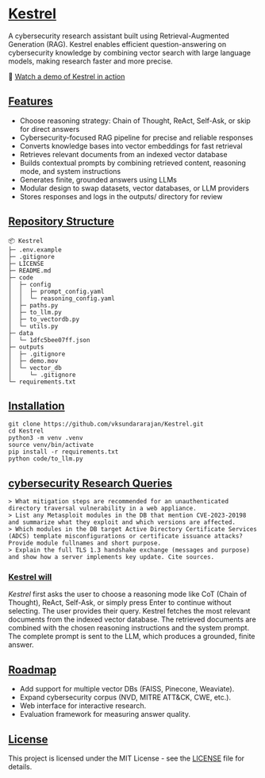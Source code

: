 # [Kestrel](https://github.com/vksundararajan/Kestrel)

A cybersecurity research assistant built using Retrieval-Augmented Generation (RAG). Kestrel enables efficient question-answering on cybersecurity knowledge by combining vector search with large language models, making research faster and more precise.

🔗 [<u>Watch a demo of Kestrel in action</u>](outputs/demo.mov)

## [Features]()
- Choose reasoning strategy: Chain of Thought, ReAct, Self-Ask, or skip for direct answers
- Cybersecurity-focused RAG pipeline for precise and reliable responses
- Converts knowledge bases into vector embeddings for fast retrieval
- Retrieves relevant documents from an indexed vector database
- Builds contextual prompts by combining retrieved content, reasoning mode, and system instructions
- Generates finite, grounded answers using LLMs
- Modular design to swap datasets, vector databases, or LLM providers
- Stores responses and logs in the outputs/ directory for review

## [Repository Structure]()
```
📦 Kestrel
├─ .env.example
├─ .gitignore
├─ LICENSE
├─ README.md
├─ code
│  ├─ config
│  │  ├─ prompt_config.yaml
│  │  └─ reasoning_config.yaml
│  ├─ paths.py
│  ├─ to_llm.py
│  ├─ to_vectordb.py
│  └─ utils.py
├─ data
│  └─ 1dfc5bee07ff.json
├─ outputs
│  ├─ .gitignore
│  ├─ demo.mov
│  └─ vector_db
│     └─ .gitignore
└─ requirements.txt
```

## [Installation]()
```
git clone https://github.com/vksundararajan/Kestrel.git
cd Kestrel
python3 -m venv .venv
source venv/bin/activate
pip install -r requirements.txt
python code/to_llm.py
```

## [cybersecurity Research Queries]()

```
> What mitigation steps are recommended for an unauthenticated directory traversal vulnerability in a web appliance.
> List any Metasploit modules in the DB that mention CVE-2023-20198 and summarize what they exploit and which versions are affected.
> Which modules in the DB target Active Directory Certificate Services (ADCS) template misconfigurations or certificate issuance attacks? Provide module fullnames and short purpose.
> Explain the full TLS 1.3 handshake exchange (messages and purpose) and show how a server implements key update. Cite sources.
```

### [Kestrel will]()
_Kestrel_ first asks the user to choose a reasoning mode like CoT (Chain of Thought), ReAct, Self-Ask, or simply press Enter to continue without selecting. The user provides their query. Kestrel fetches the most relevant documents from the indexed vector database. The retrieved documents are combined with the chosen reasoning instructions and the system prompt. The complete prompt is sent to the LLM, which produces a grounded, finite answer.

## [Roadmap]()
- Add support for multiple vector DBs (FAISS, Pinecone, Weaviate).
- Expand cybersecurity corpus (NVD, MITRE ATT&CK, CWE, etc.).
- Web interface for interactive research.
- Evaluation framework for measuring answer quality.

## [License]()
This project is licensed under the MIT License - see the [LICENSE](LICENSE) file for details.
